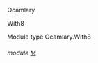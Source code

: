 Ocamlary

With8

Module type Ocamlary.With8

<a id="module-M"></a>

###### module [M](Ocamlary.module-type-With8.M.md)